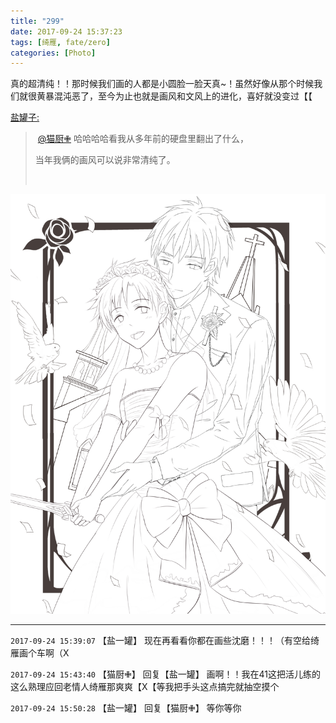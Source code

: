 ```yaml
---
title: "299"
date: 2017-09-24 15:37:23
tags: [绮雁, fate/zero]
categories: [Photo]
---
```


<p>真的超清纯！！那时候我们画的人都是小圆脸一脸天真~！虽然好像从那个时候我们就很黄暴混沌恶了，至今为止也就是画风和文风上的进化，喜好就没变过【【</p> 
<p reblogfrom="reblogfrom"  ><a target="_blank" href="http://salt-shaker.lofter.com/post/17cd06_1138c07b"  >盐罐子:</a></p> 
<blockquote> 
 <p>&nbsp;<a target="_blank" loftermentionblogid="2372589" href="http://www.lofter.com/mentionredirect.do?blogId=2372589"  >@猫厨✙</a>&nbsp;哈哈哈哈看我从多年前的硬盘里翻出了什么，</p> 
 <p>当年我俩的画风可以说非常清纯了。</p> 
 <p><br /></p> 
</blockquote>

![](https://raw.githubusercontent.com/alicewish/meowchain247/master/img_eTF0RVlpZXR6YmhXNVRlV1doWFdkbWFDK0VNNUx1VG1vREtKVmNpRTN3VTBDalNzOFgyZEhBPT0.jpg)

---

`2017-09-24 15:39:07` 【盐一罐】 现在再看看你都在画些沈磨！！！（有空给绮雁画个车啊（X

`2017-09-24 15:43:40` 【猫厨✙】 回复【盐一罐】 画啊！！我在41这把活儿练的这么熟理应回老情人绮雁那爽爽【X【等我把手头这点搞完就抽空摸个

`2017-09-24 15:50:28` 【盐一罐】 回复【猫厨✙】 等你等你

